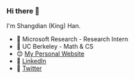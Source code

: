 ### Hi there 👋
I'm Shangdian (King) Han.
- 🔭 Microsoft Research - Research Intern
- 🌱 UC Berkeley - Math & CS
- 😊 [My Personal Website](https://kinghan.info/ 'Shangdian (King) Han')
- 👔 [LinkedIn](https://www.linkedin.com/in/kingh0730/ 'Shangdian (King) Han')
- 💬 [Twitter](https://twitter.com/kingh0730/ 'KingHan韩尚典')

